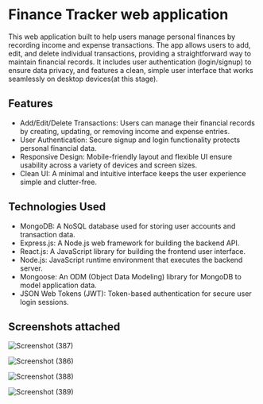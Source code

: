 # Finance Tracker web application

 This web application built to help users manage personal finances by recording income and expense transactions. The app allows users to add, edit, and delete individual transactions, providing a straightforward way to maintain financial records. It includes user authentication (login/signup) to ensure data privacy, and features a clean, simple user interface that works seamlessly on desktop devices(at this stage). 
 
## Features
* Add/Edit/Delete Transactions: Users can manage their financial records by creating, updating, or removing income and expense entries.
* User Authentication: Secure signup and login functionality protects personal financial data.
* Responsive Design: Mobile-friendly layout and flexible UI ensure usability across a variety of devices and screen sizes.
* Clean UI: A minimal and intuitive interface keeps the user experience simple and clutter-free.

## Technologies Used
* MongoDB: A NoSQL database used for storing user accounts and transaction data.
* Express.js: A Node.js web framework for building the backend API.
* React.js: A JavaScript library for building the frontend user interface.
* Node.js: JavaScript runtime environment that executes the backend server.
* Mongoose: An ODM (Object Data Modeling) library for MongoDB to model application data.
* JSON Web Tokens (JWT): Token-based authentication for secure user login sessions.

## Screenshots attached

![Screenshot (387)](https://github.com/user-attachments/assets/21816eb3-96d1-48e6-8727-f003ffc50122)

![Screenshot (386)](https://github.com/user-attachments/assets/cabdc0d8-d239-4c64-81ce-adf62f55c283)

![Screenshot (388)](https://github.com/user-attachments/assets/c81779de-f5d0-41ee-bed6-ea89f0a91d11)

![Screenshot (389)](https://github.com/user-attachments/assets/810a8584-9376-4a0c-b0a0-bd145f40d453)




